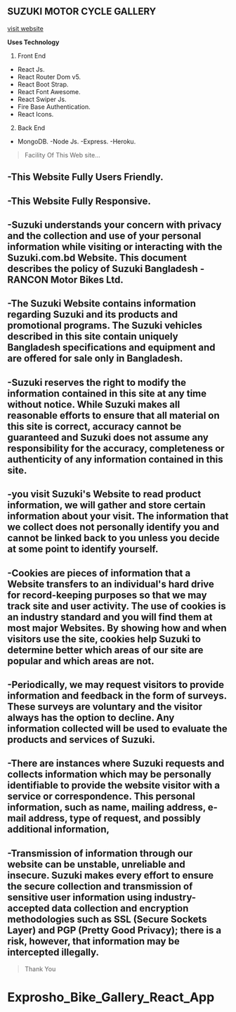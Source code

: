 ## SUZUKI MOTOR CYCLE GALLERY

[visit website](https://motorcycle-gallery.web.app/ "LCO")

**Uses Technology**

1. Front End

- React Js.
- React Router Dom v5.
- React Boot Strap.
- React Font Awesome.
- React Swiper Js.
- Fire Base Authentication.
- React Icons.

2. Back End

- MongoDB.
  -Node Js.
  -Express.
  -Heroku.

> Facility Of This Web site...

## -This Website Fully Users Friendly.

## -This Website Fully Responsive.

## -Suzuki understands your concern with privacy and the collection and use of your personal information while visiting or interacting with the Suzuki.com.bd Website. This document describes the policy of Suzuki Bangladesh - RANCON Motor Bikes Ltd.

## -The Suzuki Website contains information regarding Suzuki and its products and promotional programs. The Suzuki vehicles described in this site contain uniquely Bangladesh specifications and equipment and are offered for sale only in Bangladesh.

## -Suzuki reserves the right to modify the information contained in this site at any time without notice. While Suzuki makes all reasonable efforts to ensure that all material on this site is correct, accuracy cannot be guaranteed and Suzuki does not assume any responsibility for the accuracy, completeness or authenticity of any information contained in this site.

## -you visit Suzuki's Website to read product information, we will gather and store certain information about your visit. The information that we collect does not personally identify you and cannot be linked back to you unless you decide at some point to identify yourself.

## -Cookies are pieces of information that a Website transfers to an individual's hard drive for record-keeping purposes so that we may track site and user activity. The use of cookies is an industry standard and you will find them at most major Websites. By showing how and when visitors use the site, cookies help Suzuki to determine better which areas of our site are popular and which areas are not.

## -Periodically, we may request visitors to provide information and feedback in the form of surveys. These surveys are voluntary and the visitor always has the option to decline. Any information collected will be used to evaluate the products and services of Suzuki.

## -There are instances where Suzuki requests and collects information which may be personally identifiable to provide the website visitor with a service or correspondence. This personal information, such as name, mailing address, e-mail address, type of request, and possibly additional information,

## -Transmission of information through our website can be unstable, unreliable and insecure. Suzuki makes every effort to ensure the secure collection and transmission of sensitive user information using industry-accepted data collection and encryption methodologies such as SSL (Secure Sockets Layer) and PGP (Pretty Good Privacy); there is a risk, however, that information may be intercepted illegally.

> Thank You
# Exprosho_Bike_Gallery_React_App
